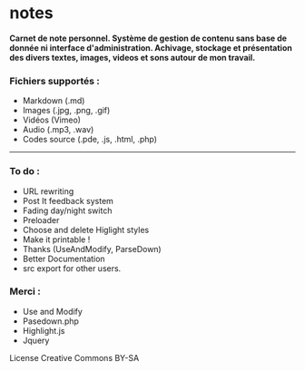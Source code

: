 # notes

**Carnet de note personnel. Système de gestion de contenu sans base de donnée ni interface d'administration. Achivage, stockage et présentation des divers textes, images, videos et sons autour de mon travail.**

### Fichiers supportés :
* Markdown (.md)
* Images (.jpg, .png, .gif)
* Vidéos (Vimeo)
* Audio (.mp3, .wav)
* Codes source (.pde, .js, .html, .php)

---

### To do :
* URL rewriting
* Post It feedback system
* Fading day/night switch
* Preloader
* Choose and delete Higlight styles
* Make it printable !
* Thanks (UseAndModify, ParseDown)
* Better Documentation
* src export for other users.


### Merci :
* Use and Modify
* Pasedown.php
* Highlight.js
* Jquery

License Creative Commons BY-SA